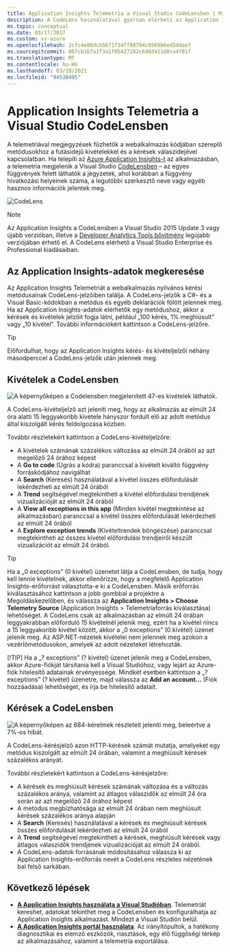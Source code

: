 ```yaml
---
title: Application Insights Telemetria a Visual Studio CodeLensben | Microsoft Docs
description: A CodeLens használatával gyorsan elérheti az Application Insights-kérést és a kivételtelemetriát a Visual Studióban.
ms.topic: conceptual
ms.date: 03/17/2017
ms.custom: vs-azure
ms.openlocfilehash: 2cfc4e06dcb5671f34ff98794c9569b6ed5ddae7
ms.sourcegitcommit: 867cb1b7a1f3a1f0b427282c648d411d0ca4f81f
ms.translationtype: MT
ms.contentlocale: hu-HU
ms.lasthandoff: 03/19/2021
ms.locfileid: "94538495"
---
```

# <a name="application-insights-telemetry-in-visual-studio-codelens"></a>Application Insights Telemetria a Visual Studio CodeLensben
A telemetriával megjegyzések fűzhetők a webalkalmazás kódjában szereplő metódusokhoz a futásidejű kivételekkel és a kérések válaszidejével kapcsolatban. Ha telepíti az [Azure Application Insights-t](./app-insights-overview.md) az alkalmazásban, a telemetria megjelenik a Visual Studio [CodeLensben](/visualstudio/ide/find-code-changes-and-other-history-with-codelens?view=vs-2015) – az egyes függvények felett láthatók a jegyzetek, ahol korábban a függvény hivatkozási helyeinek száma, a legutóbbi szerkesztő neve vagy egyéb hasznos információk jelentek meg.

![CodeLens](./media/visual-studio-codelens/codelens-overview.png)

> [!NOTE]
> Az Application Insights a CodeLensben a Visual Studio 2015 Update 3 vagy újabb verzióban, illetve a [Developer Analytics Tools bővítmény](https://visualstudiogallery.msdn.microsoft.com/82367b81-3f97-4de1-bbf1-eaf52ddc635a) legújabb verziójában érhető el. A CodeLens elérhető a Visual Studio Enterprise és Professional kiadásaiban.
> 
> 

## <a name="where-to-find-application-insights-data"></a>Az Application Insights-adatok megkeresése
Az Application Insights Telemetriát a webalkalmazás nyilvános kérési metódusainak CodeLens-jelzőiben találja. A CodeLens-jelzők a C#- és a Visual Basic-kódokban a metódus és egyéb deklarációk fölött jelennek meg. Ha az Application Insights-adatok elérhetők egy metódushoz, akkor a kérések és kivételek jelzőit fogja látni, például „100 kérés, 1% meghiúsult” vagy „10 kivétel”. További információkért kattintson a CodeLens-jelzőre. 

> [!TIP]
> Előfordulhat, hogy az Application Insights kérés- és kivételjelzői néhány másodperccel a CodeLens-jelzők után jelennek meg.
> 
> 

## <a name="exceptions-in-codelens"></a>Kivételek a CodeLensben
![A képernyőképen a Codelensben megjelenített 47-es kivételek láthatók.](./media/visual-studio-codelens/codelens-exceptions.png)

A CodeLens-kivételjelző azt jeleníti meg, hogy az alkalmazás az elmúlt 24 óra alatti 15 leggyakoribb kivétele hányszor fordult elő az adott metódus által kiszolgált kérés feldolgozása közben.

További részletekért kattintson a CodeLens-kivételjelzőre:

* A kivételek számának százalékos változása az elmúlt 24 órából az azt megelőző 24 órához képest
* A **Go to code** (Ugrás a kódra) paranccsal a kivételt kiváltó függvény forráskódjához navigálhat
* A **Search** (Keresés) használatával a kivétel összes előfordulását lekérdezheti az elmúlt 24 órából
* A **Trend** segítségével megtekintheti a kivétel előfordulási trendjének vizualizációját az elmúlt 24 órából
* A **View all exceptions in this app** (Minden kivétel megtekintése az alkalmazásban) paranccsal a kivétel összes előfordulását lekérdezheti az elmúlt 24 órából
* A **Explore exception trends** (Kivételtrendek böngészése) paranccsal megtekintheti az összes kivétel előfordulási trendjeiről készült vizualizációt az elmúlt 24 órából. 

> [!TIP]
> Ha a „0 exceptions” (0 kivétel) üzenetet látja a CodeLensben, de tudja, hogy kell lennie kivételnek, akkor ellenőrizze, hogy a megfelelő Application Insights-erőforrást választotta-e ki a CodeLensben. Másik erőforrás kiválasztásához kattintson a jobb gombbal a projektre a Megoldáskezelőben, és válassza az **Application Insights > Choose Telemetry Source** (Application Insights > Telemetriaforrás kiválasztása) lehetőséget. A CodeLens csak az alkalmazásban az elmúlt 24 órában leggyakrabban előforduló 15 kivételnél jelenik meg, ezért ha a kivétel nincs a 15 leggyakoribb kivétel között, akkor a „0 exceptions” (0 kivétel) üzenet jelenik meg. Az ASP.NET-nézetek kivételei nem jelennek meg azokon a vezérlőmetódusokon, amelyek az adott nézeteket létrehozták.
> 
> [!TIP]
> Ha a „? exceptions” (? kivétel) üzenet jelenik meg a CodeLensben, akkor Azure-fiókját társítania kell a Visual Studióhoz, vagy lejárt az Azure-fiók hitelesítő adatainak érvényessége. Mindkét esetben kattintson a „? exceptions” (? kivétel) üzenetre, majd válassza az **Add an account...** (Fiók hozzáadása) lehetőséget, és írja be hitelesítő adatait.
> 
> 

## <a name="requests-in-codelens"></a>Kérések a CodeLensben
![A képernyőképen az 684-kérelmek részleteit jeleníti meg, beleértve a 7%-os hibát.](./media/visual-studio-codelens/codelens-requests.png)

A CodeLens-kérésjelző azon HTTP-kérések számát mutatja, amelyeket egy metódus kiszolgált az elmúlt 24 órában, valamint a meghiúsult kérések százalékos arányát.

További részletekért kattintson a CodeLens-kérésjelzőre:

* A kérések és meghiúsult kérések számának változása és a változás százalékos aránya, valamint az átlagos válaszidők az elmúlt 24 óra során az azt megelőző 24 órához képest
* A metódus megbízhatósága az elmúlt 24 órában nem meghiúsult kérések százalékos aránya alapján
* A **Search** (Keresés) használatával a kérések és meghiúsult kérések összes előfordulását lekérdezheti az elmúlt 24 órából
* A **Trend** segítségével megtekintheti a kérések, meghiúsult kérések vagy átlagos válaszidők trendjének vizualizációját az elmúlt 24 órából.
* A CodeLens-adatok forrásának módosításához válassza ki az Application Insights-erőforrás nevét a CodeLens részletes nézetének bal felső sarkában.

## <a name="next-steps"></a><a name="next"></a>Következő lépések
* **[A Application Insights használata a Visual Studióban](./visual-studio.md)**. Telemetriát kereshet, adatokat tekinthet meg a CodeLensben és konfigurálhatja az Application Insights alkalmazást. Mindezt a Visual Studión belül. 
* **[A Application Insights portál használata](./overview-dashboard.md)**. Az irányítópultok, a hatékony diagnosztikai és elemző eszközök, riasztások, egy élő függőségi térkép az alkalmazásához, valamint a telemetria exportálása. 

